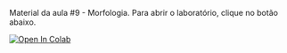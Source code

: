 Material da aula #9 - Morfologia. Para abrir o laboratório, clique no botão abaixo.

[![Open In Colab](https://colab.research.google.com/assets/colab-badge.svg)](https://colab.research.google.com/github/wlcosta/es235_pdi/blob/master/9_morfologia/Processamento_morfológico.ipynb)
